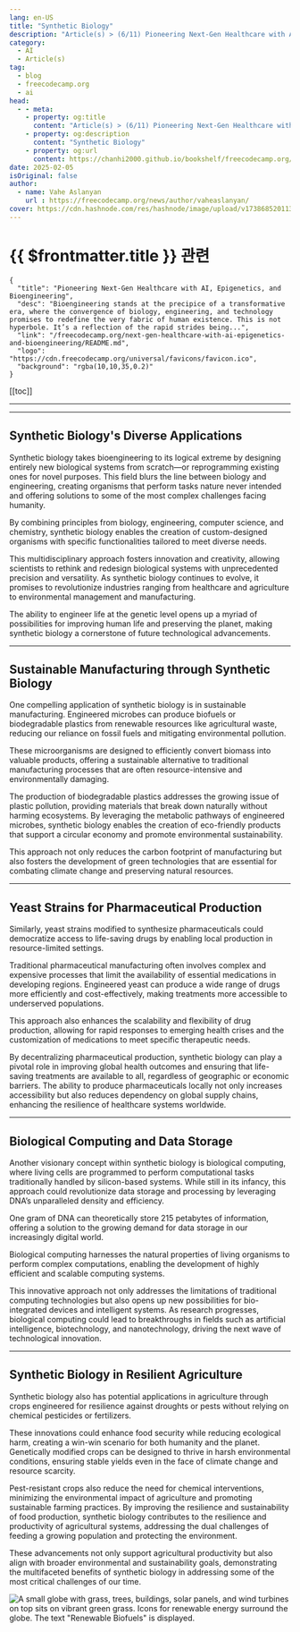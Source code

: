 ```yaml
---
lang: en-US
title: "Synthetic Biology"
description: "Article(s) > (6/11) Pioneering Next-Gen Healthcare with AI, Epigenetics, and Bioengineering" 
category:
  - AI
  - Article(s)
tag:
  - blog
  - freecodecamp.org
  - ai
head:
  - - meta:
    - property: og:title
      content: "Article(s) > (6/11) Pioneering Next-Gen Healthcare with AI, Epigenetics, and Bioengineering"
    - property: og:description
      content: "Synthetic Biology"
    - property: og:url
      content: https://chanhi2000.github.io/bookshelf/freecodecamp.org/next-gen-healthcare-with-ai-epigenetics-and-bioengineering/synthetic-biology.html
date: 2025-02-05
isOriginal: false
author:
  - name: Vahe Aslanyan
    url : https://freecodecamp.org/news/author/vaheaslanyan/
cover: https://cdn.hashnode.com/res/hashnode/image/upload/v1738685201135/64b476e9-b17b-4788-ba3c-ec23a2576e81.png
---
```


# {{ $frontmatter.title }} 관련

```component VPCard
{
  "title": "Pioneering Next-Gen Healthcare with AI, Epigenetics, and Bioengineering",
  "desc": "Bioengineering stands at the precipice of a transformative era, where the convergence of biology, engineering, and technology promises to redefine the very fabric of human existence. This is not hyperbole. It’s a reflection of the rapid strides being...",
  "link": "/freecodecamp.org/next-gen-healthcare-with-ai-epigenetics-and-bioengineering/README.md",
  "logo": "https://cdn.freecodecamp.org/universal/favicons/favicon.ico",
  "background": "rgba(10,10,35,0.2)"
}
```

[[toc]]

---

<SiteInfo
  name="Pioneering Next-Gen Healthcare with AI, Epigenetics, and Bioengineering"
  desc="Bioengineering stands at the precipice of a transformative era, where the convergence of biology, engineering, and technology promises to redefine the very fabric of human existence. This is not hyperbole. It’s a reflection of the rapid strides being..."
  url="https://freecodecamp.org/news/next-gen-healthcare-with-ai-epigenetics-and-bioengineering#heading-synthetic-biology"
  logo="https://cdn.freecodecamp.org/universal/favicons/favicon.ico"
  preview="https://cdn.hashnode.com/res/hashnode/image/upload/v1738685201135/64b476e9-b17b-4788-ba3c-ec23a2576e81.png"/>

---

## Synthetic Biology's Diverse Applications

Synthetic biology takes bioengineering to its logical extreme by designing entirely new biological systems from scratch—or reprogramming existing ones for novel purposes. This field blurs the line between biology and engineering, creating organisms that perform tasks nature never intended and offering solutions to some of the most complex challenges facing humanity.

By combining principles from biology, engineering, computer science, and chemistry, synthetic biology enables the creation of custom-designed organisms with specific functionalities tailored to meet diverse needs.

This multidisciplinary approach fosters innovation and creativity, allowing scientists to rethink and redesign biological systems with unprecedented precision and versatility. As synthetic biology continues to evolve, it promises to revolutionize industries ranging from healthcare and agriculture to environmental management and manufacturing.

The ability to engineer life at the genetic level opens up a myriad of possibilities for improving human life and preserving the planet, making synthetic biology a cornerstone of future technological advancements.

---

## Sustainable Manufacturing through Synthetic Biology

One compelling application of synthetic biology is in sustainable manufacturing. Engineered microbes can produce biofuels or biodegradable plastics from renewable resources like agricultural waste, reducing our reliance on fossil fuels and mitigating environmental pollution.

These microorganisms are designed to efficiently convert biomass into valuable products, offering a sustainable alternative to traditional manufacturing processes that are often resource-intensive and environmentally damaging.

The production of biodegradable plastics addresses the growing issue of plastic pollution, providing materials that break down naturally without harming ecosystems. By leveraging the metabolic pathways of engineered microbes, synthetic biology enables the creation of eco-friendly products that support a circular economy and promote environmental sustainability.

This approach not only reduces the carbon footprint of manufacturing but also fosters the development of green technologies that are essential for combating climate change and preserving natural resources.

---

## Yeast Strains for Pharmaceutical Production

Similarly, yeast strains modified to synthesize pharmaceuticals could democratize access to life-saving drugs by enabling local production in resource-limited settings.

Traditional pharmaceutical manufacturing often involves complex and expensive processes that limit the availability of essential medications in developing regions. Engineered yeast can produce a wide range of drugs more efficiently and cost-effectively, making treatments more accessible to underserved populations.

This approach also enhances the scalability and flexibility of drug production, allowing for rapid responses to emerging health crises and the customization of medications to meet specific therapeutic needs.

By decentralizing pharmaceutical production, synthetic biology can play a pivotal role in improving global health outcomes and ensuring that life-saving treatments are available to all, regardless of geographic or economic barriers. The ability to produce pharmaceuticals locally not only increases accessibility but also reduces dependency on global supply chains, enhancing the resilience of healthcare systems worldwide.

---

## Biological Computing and Data Storage

Another visionary concept within synthetic biology is biological computing, where living cells are programmed to perform computational tasks traditionally handled by silicon-based systems. While still in its infancy, this approach could revolutionize data storage and processing by leveraging DNA’s unparalleled density and efficiency.

One gram of DNA can theoretically store 215 petabytes of information, offering a solution to the growing demand for data storage in our increasingly digital world.

Biological computing harnesses the natural properties of living organisms to perform complex computations, enabling the development of highly efficient and scalable computing systems.

This innovative approach not only addresses the limitations of traditional computing technologies but also opens up new possibilities for bio-integrated devices and intelligent systems. As research progresses, biological computing could lead to breakthroughs in fields such as artificial intelligence, biotechnology, and nanotechnology, driving the next wave of technological innovation.

---

## Synthetic Biology in Resilient Agriculture

Synthetic biology also has potential applications in agriculture through crops engineered for resilience against droughts or pests without relying on chemical pesticides or fertilizers.

These innovations could enhance food security while reducing ecological harm, creating a win-win scenario for both humanity and the planet. Genetically modified crops can be designed to thrive in harsh environmental conditions, ensuring stable yields even in the face of climate change and resource scarcity.

Pest-resistant crops also reduce the need for chemical interventions, minimizing the environmental impact of agriculture and promoting sustainable farming practices. By improving the resilience and sustainability of food production, synthetic biology contributes to the resilience and productivity of agricultural systems, addressing the dual challenges of feeding a growing population and protecting the environment.

These advancements not only support agricultural productivity but also align with broader environmental and sustainability goals, demonstrating the multifaceted benefits of synthetic biology in addressing some of the most critical challenges of our time.

![A small globe with grass, trees, buildings, solar panels, and wind turbines on top sits on vibrant green grass. Icons for renewable energy surround the globe. The text "Renewable Biofuels" is displayed.](https://anjaneyauniversity.ac.in/blog/wp-content/uploads/2023/12/view-bioengineering-advance-tech-1210x700.jpg)

